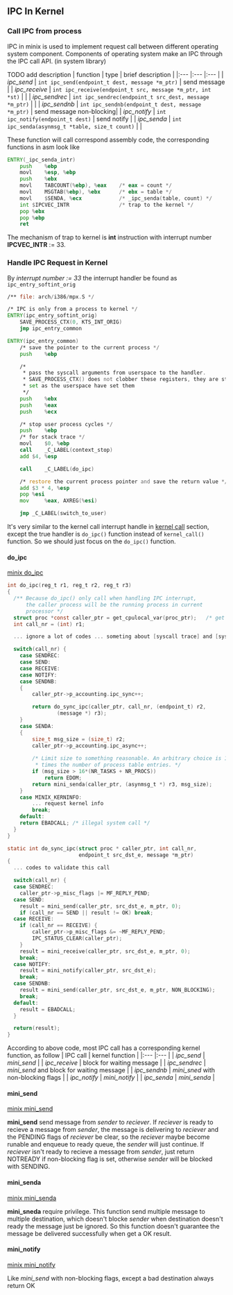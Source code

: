 ## IPC In Kernel


### Call IPC from process

IPC in minix is used to implement request call between different operating system component.
Components of operating system make an IPC through the IPC call API. (in system library)

TODO add description
| function | type | brief description |
|:--- |:--- |:--- |
| *ipc_send*    | `int ipc_send(endpoint_t dest, message *m_ptr)`            | send message |
| *ipc_receive* | `int ipc_receive(endpoint_t src, message *m_ptr, int *st)` | |
| *ipc_sendrec* | `int ipc_sendrec(endpoint_t src_dest, message *m_ptr)`     | |
| *ipc_sendnb*  | `int ipc_sendnb(endpoint_t dest, message *m_ptr)`          | send message non-blocking|
| *ipc_notify*  | `int ipc_notify(endpoint_t dest)`                          | send notify |
| *ipc_senda*   | `int ipc_senda(asynmsg_t *table, size_t count)`            | |

These function will call correspond assembly code, the corresponding functions in asm look like
``` asm
ENTRY(_ipc_senda_intr)
	push	%ebp
	movl	%esp, %ebp
	push	%ebx
    movl    TABCOUNT(%ebp), %eax    /* eax = count */
    movl    MSGTAB(%ebp), %ebx      /* ebx = table */
    movl    $SENDA, %ecx            /* _ipc_senda(table, count) */
    int $IPCVEC_INTR                /* trap to the kernel */
    pop %ebx
    pop %ebp
    ret
```
The mechanism of trap to kernel is **int** instruction with interrupt number **IPCVEC_INTR** := 33.


### Handle IPC Request in Kernel

By *interrupt number := 33* the interrupt handler be found as `ipc_entry_softint_orig`
``` asm
/** file: arch/i386/mpx.S */

/* IPC is only from a process to kernel */
ENTRY(ipc_entry_softint_orig)
	SAVE_PROCESS_CTX(0, KTS_INT_ORIG)
	jmp ipc_entry_common

ENTRY(ipc_entry_common)
	/* save the pointer to the current process */
	push	%ebp

	/*
	 * pass the syscall arguments from userspace to the handler.
	 * SAVE_PROCESS_CTX() does not clobber these registers, they are still
	 * set as the userspace have set them
	 */
	push	%ebx
	push	%eax
	push	%ecx

	/* stop user process cycles */
	push	%ebp
	/* for stack trace */
	movl	$0, %ebp
	call	_C_LABEL(context_stop)
	add	$4, %esp

	call	_C_LABEL(do_ipc)

	/* restore the current process pointer and save the return value */
	add	$3 * 4, %esp
	pop	%esi
	mov     %eax, AXREG(%esi)

	jmp	_C_LABEL(switch_to_user)
```

It's very similar to the kernel call interrupt handle in [kernel call](#kernel-call) section, except 
the true handler is `do_ipc()` function instead of `kernel_call()` function. So we should just focus on
the `do_ipc()` function.

#### do_ipc
[minix do_ipc](https://github.com/Stichting-MINIX-Research-Foundation/minix/blob/master/minix/kernel/proc.c#L599)

``` c
int do_ipc(reg_t r1, reg_t r2, reg_t r3)
{
  /** Because do_ipc() only call when handling IPC interrupt, 
      the caller process will be the running process in current 
      processor */
  struct proc *const caller_ptr = get_cpulocal_var(proc_ptr);   /* get pointer to caller */
  int call_nr = (int) r1;

  ... ignore a lot of codes ... someting about [syscall trace] and [syscall defer]

  switch(call_nr) {
    case SENDREC:
    case SEND:          
    case RECEIVE:           
    case NOTIFY:
    case SENDNB:
    {
        caller_ptr->p_accounting.ipc_sync++;

        return do_sync_ipc(caller_ptr, call_nr, (endpoint_t) r2,
                (message *) r3);
    }
    case SENDA:
    {
        size_t msg_size = (size_t) r2;
        caller_ptr->p_accounting.ipc_async++;
 
        /* Limit size to something reasonable. An arbitrary choice is 16
         * times the number of process table entries. */
        if (msg_size > 16*(NR_TASKS + NR_PROCS))
            return EDOM;
        return mini_senda(caller_ptr, (asynmsg_t *) r3, msg_size);
    }
    case MINIX_KERNINFO:
        ... request kernel info
        break;
    default:
    return EBADCALL; /* illegal system call */
  }
}

static int do_sync_ipc(struct proc * caller_ptr, int call_nr,
                       endpoint_t src_dst_e, message *m_ptr)
{
  ... codes to validate this call 

  switch(call_nr) {
  case SENDREC:
    caller_ptr->p_misc_flags |= MF_REPLY_PEND;
  case SEND:            
    result = mini_send(caller_ptr, src_dst_e, m_ptr, 0);
    if (call_nr == SEND || result != OK) break;
  case RECEIVE:         
    if (call_nr == RECEIVE) {
        caller_ptr->p_misc_flags &= ~MF_REPLY_PEND;
        IPC_STATUS_CLEAR(caller_ptr);
    }
    result = mini_receive(caller_ptr, src_dst_e, m_ptr, 0);
    break;
  case NOTIFY:
    result = mini_notify(caller_ptr, src_dst_e);
    break;
  case SENDNB:
    result = mini_send(caller_ptr, src_dst_e, m_ptr, NON_BLOCKING);
    break;
  default:
    result = EBADCALL;
  }

  return(result);
}
```

According to above code, most IPC call has a corresponding kernel function, as follow
| IPC call | kernel function |
|:--- |:--- |
| *ipc_send*    | *mini_send* |
| *ipc_receive* | block for waiting message |
| *ipc_sendrec* | *mini_send* and block for waiting message |
| *ipc_sendnb*  | *mini_sned* with non-blocking flags |
| *ipc_notify*  | *mini_notify* |
| *ipc_senda*   | *mini_senda* |


#### mini_send
[minix mini_send](https://github.com/Stichting-MINIX-Research-Foundation/minix/blob/master/minix/kernel/proc.c#L870)

**mini_send** send message from *sender* to *reciever*.
If *reciever* is ready to recieve a message from *sender*, 
the message is delivering to *reciever* and the PENDING flags of *reciever* be clear,
so the *reciever* maybe become runable and enqueue to ready queue, the *sender* will just continue.
If *reciever* isn't ready to recieve a message from *sender*, 
just return NOTREADY if non-blocking flag is set, otherwise *sender* will be blocked with SENDING.


#### mini_senda
[minix mini_senda](https://github.com/Stichting-MINIX-Research-Foundation/minix/blob/master/minix/kernel/proc.c#L1331)

**mini_sneda** require privilege. This function send multiple message to multiple destination,
which doesn't blocke *sender* when destination doesn't ready the message just be ignored.
So this function doesn't guarantee the message be delivered successfully when get a OK result.


#### mini_notify
[minix mini_notify](https://github.com/Stichting-MINIX-Research-Foundation/minix/blob/master/minix/kernel/proc.c#L1122)

Like *mini_send* with non-blocking flags, except a bad destination always return OK

